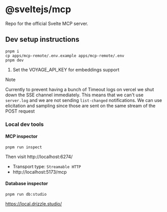 # @sveltejs/mcp

Repo for the official Svelte MCP server.

## Dev setup instructions

```
pnpm i
cp apps/mcp-remote/.env.example apps/mcp-remote/.env
pnpm dev
```

1. Set the VOYAGE_API_KEY for embeddings support

> [!NOTE]
> Currently to prevent having a bunch of Timeout logs on vercel we shut down the SSE channel immediately. This means that we can't use `server.log` and we are not sending `list-changed` notifications. We can use elicitation and sampling since those are sent on the same stream of the POST request

### Local dev tools

#### MCP inspector

```
pnpm run inspect
```

Then visit http://localhost:6274/

- Transport type: `Streamable HTTP`
- http://localhost:5173/mcp

#### Database inspector

```
pnpm run db:studio
```

https://local.drizzle.studio/
